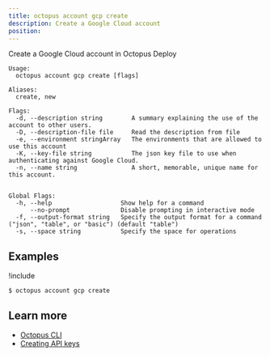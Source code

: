 ```yaml
---
title: octopus account gcp create
description: Create a Google Cloud account
position:
---
```


Create a Google Cloud account in Octopus Deploy

```text
Usage:
  octopus account gcp create [flags]

Aliases:
  create, new

Flags:
  -d, --description string        A summary explaining the use of the account to other users.
  -D, --description-file file     Read the description from file
  -e, --environment stringArray   The environments that are allowed to use this account
  -K, --key-file string           The json key file to use when authenticating against Google Cloud.
  -n, --name string               A short, memorable, unique name for this account.


Global Flags:
  -h, --help                   Show help for a command
      --no-prompt              Disable prompting in interactive mode
  -f, --output-format string   Specify the output format for a command ("json", "table", or "basic") (default "table")
  -s, --space string           Specify the space for operations
```

## Examples

!include <samples-instance>

```text
$ octopus account gcp create
```

## Learn more

- [Octopus CLI](/docs/octopus-rest-api/octopus-cli/index.md)
- [Creating API keys](/docs/octopus-rest-api/how-to-create-an-api-key.md)